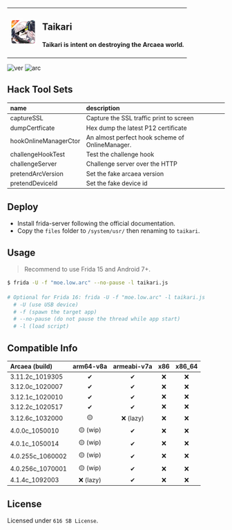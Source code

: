 <table>
  <tbody>
  <tr>
    <td style="text-align:left">
      <img src="files/htdoc/favicon.png" width=60>
    </td>
    <td style="text-align:left">
      <h2>Taikari</h2>
      <h4>Taikari is intent on <strong>destroying</strong> the Arcaea world.</h4>
    </td>
  </tr>
  </tbody>
</table>

![ver](https://img.shields.io/badge/taikari-v0.6.2-blue) ![arc](https://img.shields.io/badge/arcaea-4.1.4c-716dba)

## Hack Tool Sets
| name | description |
| :--- | :---------- |
| captureSSL            | Capture the SSL traffic print to screen |
| dumpCertficate        | Hex dump the latest P12 certificate |
| hookOnlineManagerCtor | An almost perfect hook scheme of OnlineManager. |
| challengeHookTest     | Test the challenge hook |
| challengeServer       | Challenge server over the HTTP |
| pretendArcVersion     | Set the fake arcaea version |
| pretendDeviceId       | Set the fake device id |

## Deploy
 - Install frida-server following the official documentation.
 - Copy the `files` folder to `/system/usr/` then renaming to `taikari`.

## Usage
> Recommend to use Frida 15 and Android 7+.
```bash
$ frida -U -f "moe.low.arc" --no-pause -l taikari.js

# Optional for Frida 16: frida -U -f "moe.low.arc" -l taikari.js
  # -U (use USB device)
  # -f (spawn the target app)
  # --no-pause (do not pause the thread while app start)
  # -l (load script)
```

## Compatible Info
|  Arcaea (build)   |   arm64-v8a   |  armeabi-v7a  |  x86  |  x86_64  |
| :--------------   | :-----------: | :-----------: | :---: | :---:    |
| 3.11.2c_1019305   | ✔             | ✔             | ❌    | ❌      |
| 3.12.0c_1020007   | ✔             | ✔             | ❌    | ❌      |
| 3.12.1c_1020010   | ✔             | ✔             | ❌    | ❌      |
| 3.12.2c_1020517   | ✔             | ✔             | ❌    | ❌      |
| 3.12.6c_1032000   | 🟡            | ❌ (lazy)     | ❌    | ❌      |
| 4.0.0c_1050010    | 🟡 (wip)      | ✔             | ❌    | ❌      |
| 4.0.1c_1050014    | 🟡 (wip)      | ✔             | ❌    | ❌      |
| 4.0.255c_1060002  | 🟡 (wip)      | ✔             | ❌    | ❌      |
| 4.0.256c_1070001  | 🟡 (wip)      | ✔             | ❌    | ❌      |
| 4.1.4c_1092003    | ❌ (lazy)     | ✔             | ❌    | ❌      |

## License
Licensed under `616 SB License`.
